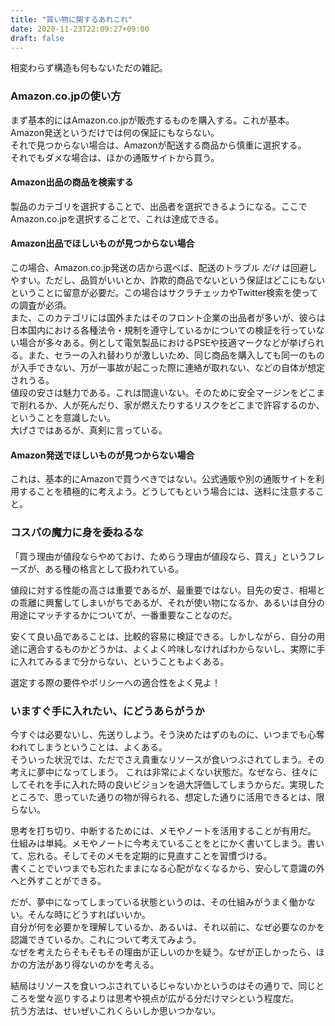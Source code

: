 ```yaml
---
title: "買い物に関するあれこれ"
date: 2020-11-23T22:09:27+09:00
draft: false
---
```


相変わらず構造も何もないただの雑記。

### Amazon.co.jpの使い方

まず基本的にはAmazon.co.jpが販売するものを購入する。これが基本。Amazon発送というだけでは何の保証にもならない。  
それで見つからない場合は、Amazonが配送する商品から慎重に選択する。  
それでもダメな場合は、ほかの通販サイトから買う。

#### Amazon出品の商品を検索する

製品のカテゴリを選択することで、出品者を選択できるようになる。ここでAmazon.co.jpを選択することで、これは達成できる。

#### Amazon出品でほしいものが見つからない場合

この場合、Amazon.co.jp発送の店から選べば、配送のトラブル _だけ_ は回避しやすい。ただし、品質がいいとか、詐欺的商品でないという保証はどこにもないということに留意が必要だ。この場合はサクラチェッカやTwitter検索を使っての調査が必須。  
また、このカテゴリには国外またはそのフロント企業の出品者が多いが、彼らは日本国内における各種法令・規制を遵守しているかについての検証を行っていない場合が多々ある。例として電気製品におけるPSEや技適マークなどが挙げられる。また、セラーの入れ替わりが激しいため、同じ商品を購入しても同一のものが入手できない、万が一事故が起こった際に連絡が取れない、などの自体が想定されうる。  
値段の安さは魅力である。これは間違いない。そのために安全マージンをどこまで削れるか、人が死んだり、家が燃えたりするリスクをどこまで許容するのか、ということを意識したい。  
大げさではあるが、真剣に言っている。

#### Amazon発送でほしいものが見つからない場合

これは、基本的にAmazonで買うべきではない。公式通販や別の通販サイトを利用することを積極的に考えよう。どうしてもという場合には、送料に注意すること。

### コスパの魔力に身を委ねるな

「買う理由が値段ならやめておけ、ためらう理由が値段なら、買え」というフレーズが、ある種の格言として扱われている。

値段に対する性能の高さは重要であるが、最重要ではない。目先の安さ、相場との乖離に興奮してしまいがちであるが、それが使い物になるか、あるいは自分の用途にマッチするかについてが、一番重要なことなのだ。

安くて良い品であることは、比較的容易に検証できる。しかしながら、自分の用途に適合するものかどうかは、よくよく吟味しなければわからないし、実際に手に入れてみるまで分からない、ということもよくある。

選定する際の要件やポリシーへの適合性をよく見よ！

### いますぐ手に入れたい、にどうあらがうか

今すぐは必要ないし、先送りしよう。そう決めたはずのものに、いつまでも心奪われてしまうということは、よくある。  
そういった状況では、ただでさえ貴重なリソースが食いつぶされてしまう。その考えに夢中になってしまう。
これは非常によくない状態だ。なぜなら、往々にしてそれを手に入れた時の良いビジョンを過大評価してしまうからだ。実現したところで、思っていた通りの物が得られる、想定した通りに活用できるとは、限らない。

思考を打ち切り、中断するためには、メモやノートを活用することが有用だ。  
仕組みは単純。メモやノートに今考えていることをとにかく書いてしまう。書いて、忘れる。そしてそのメモを定期的に見直すことを習慣づける。  
書くことでいつまでも忘れたままになる心配がなくなるから、安心して意識の外へと外すことができる。  

だが、夢中になってしまっている状態というのは、その仕組みがうまく働かない。そんな時にどうすればいいか。  
自分が何を必要かを理解しているか、あるいは、それ以前に、なぜ必要なのかを認識できているか。これについて考えてみよう。  
なぜを考えたらそもそもその理由が正しいのかを疑う。なぜが正しかったら、ほかの方法があり得ないのかを考える。  

結局はリソースを食いつぶされているじゃないかというのはその通りで、同じところを堂々巡りするよりは思考や視点が広がる分だけマシという程度だ。  
抗う方法は、せいぜいこれくらいしか思いつかない。